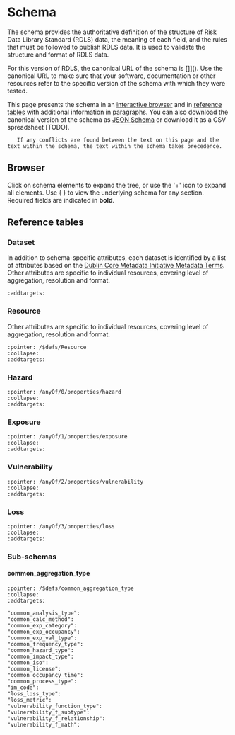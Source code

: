 # Schema

The schema provides the authoritative definition of the structure of Risk Data Library Standard (RDLS) data, the meaning of each field, and the rules that must be followed to publish RDLS data. It is used to validate the structure and format of RDLS data.

For this version of RDLS, the canonical URL of the schema is []](). Use the canonical URL to make sure that your software, documentation or other resources refer to the specific version of the schema with which they were tested.

This page presents the schema in an [interactive browser](#browser) and in [reference tables](#reference-tables) with additional information in paragraphs. You can also download the canonical version of the schema as [JSON Schema](../../schema/rdl_schema_0.1.json) or download it as a CSV spreadsheet [TODO].

```{note}
   If any conflicts are found between the text on this page and the text within the schema, the text within the schema takes precedence.
```

## Browser

Click on schema elements to expand the tree, or use the '+' icon to expand all elements. Use { } to view the underlying schema for any section. Required fields are indicated in **bold**.

<script src="../../_static/docson/widget.js" data-schema="../rdl_schema_0.1.json"></script>

## Reference tables

### Dataset

In addition to schema-specific attributes, each dataset is identified by a list of attributes based on the [Dublin Core Metadata Initiative Metadata Terms](https://www.dublincore.org/specifications/dublin-core/dcmi-terms). Other attributes are specific to individual resources, covering level of aggregation, resolution and format.

```{jsonschema} ../../schema/rdl_schema_0.1.json
:addtargets:
```

### Resource

Other attributes are specific to individual resources, covering level of aggregation, resolution and format.

```{jsonschema} ../../schema/rdl_schema_0.1.json
:pointer: /$defs/Resource
:collapse: 
:addtargets:
```

### Hazard

```{jsonschema} ../../schema/rdl_schema_0.1.json
:pointer: /anyOf/0/properties/hazard
:collapse: 
:addtargets:
```

### Exposure

```{jsonschema} ../../schema/rdl_schema_0.1.json
:pointer: /anyOf/1/properties/exposure
:collapse: 
:addtargets:
```

### Vulnerability

```{jsonschema} ../../schema/rdl_schema_0.1.json
:pointer: /anyOf/2/properties/vulnerability
:collapse: 
:addtargets:
```

### Loss

```{jsonschema} ../../schema/rdl_schema_0.1.json
:pointer: /anyOf/3/properties/loss
:collapse: 
:addtargets:
```

### Sub-schemas

#### common_aggregation_type

```{jsonschema} ../../schema/rdl_schema_0.1.json
:pointer: /$defs/common_aggregation_type
:collapse: 
:addtargets:
```

    "common_analysis_type": 
    "common_calc_method": 
    "common_exp_category": 
    "common_exp_occupancy": 
    "common_exp_val_type": 
    "common_frequency_type": 
    "common_hazard_type": 
    "common_impact_type": 
    "common_iso": 
    "common_license": 
    "common_occupancy_time": 
    "common_process_type": 
    "im_code": 
    "loss_loss_type": 
    "loss_metric": 
    "vulnerability_function_type": 
    "vulnerability_f_subtype": 
    "vulnerability_f_relationship": 
    "vulnerability_f_math": 
